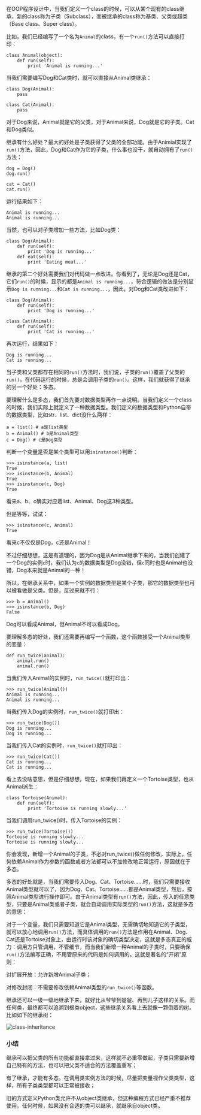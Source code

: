 在OOP程序设计中，当我们定义一个class的时候，可以从某个现有的class继承，新的class称为子类（Subclass），而被继承的class称为基类、父类或超类（Base class、Super class）。

比如，我们已经编写了一个名为`Animal`的class，有一个`run()`方法可以直接打印：

```
class Animal(object):
    def run(self):
        print 'Animal is running...'

```

当我们需要编写Dog和Cat类时，就可以直接从Animal类继承：

```
class Dog(Animal):
    pass

class Cat(Animal):
    pass

```

对于Dog来说，Animal就是它的父类，对于Animal来说，Dog就是它的子类。Cat和Dog类似。

继承有什么好处？最大的好处是子类获得了父类的全部功能。由于Animial实现了`run()`方法，因此，Dog和Cat作为它的子类，什么事也没干，就自动拥有了`run()`方法：

```
dog = Dog()
dog.run()

cat = Cat()
cat.run()

```

运行结果如下：

```
Animal is running...
Animal is running...

```

当然，也可以对子类增加一些方法，比如Dog类：

```
class Dog(Animal):
    def run(self):
        print 'Dog is running...'
    def eat(self):
        print 'Eating meat...'

```

继承的第二个好处需要我们对代码做一点改进。你看到了，无论是Dog还是Cat，它们`run()`的时候，显示的都是`Animal is running...`，符合逻辑的做法是分别显示`Dog is running...`和`Cat is running...`，因此，对Dog和Cat类改进如下：

```
class Dog(Animal):
    def run(self):
        print 'Dog is running...'

class Cat(Animal):
    def run(self):
        print 'Cat is running...'

```

再次运行，结果如下：

```
Dog is running...
Cat is running...

```

当子类和父类都存在相同的`run()`方法时，我们说，子类的`run()`覆盖了父类的`run()`，在代码运行的时候，总是会调用子类的`run()`。这样，我们就获得了继承的另一个好处：多态。

要理解什么是多态，我们首先要对数据类型再作一点说明。当我们定义一个class的时候，我们实际上就定义了一种数据类型。我们定义的数据类型和Python自带的数据类型，比如str、list、dict没什么两样：

```
a = list() # a是list类型
b = Animal() # b是Animal类型
c = Dog() # c是Dog类型

```

判断一个变量是否是某个类型可以用`isinstance()`判断：

```
>>> isinstance(a, list)
True
>>> isinstance(b, Animal)
True
>>> isinstance(c, Dog)
True

```

看来a、b、c确实对应着list、Animal、Dog这3种类型。

但是等等，试试：

```
>>> isinstance(c, Animal)
True

```

看来c不仅仅是Dog，c还是Animal！

不过仔细想想，这是有道理的，因为Dog是从Animal继承下来的，当我们创建了一个Dog的实例`c`时，我们认为`c`的数据类型是Dog没错，但`c`同时也是Animal也没错，Dog本来就是Animal的一种！

所以，在继承关系中，如果一个实例的数据类型是某个子类，那它的数据类型也可以被看做是父类。但是，反过来就不行：

```
>>> b = Animal()
>>> isinstance(b, Dog)
False

```

Dog可以看成Animal，但Animal不可以看成Dog。

要理解多态的好处，我们还需要再编写一个函数，这个函数接受一个Animal类型的变量：

```
def run_twice(animal):
    animal.run()
    animal.run()

```

当我们传入Animal的实例时，`run_twice()`就打印出：

```
>>> run_twice(Animal())
Animal is running...
Animal is running...

```

当我们传入Dog的实例时，`run_twice()`就打印出：

```
>>> run_twice(Dog())
Dog is running...
Dog is running...

```

当我们传入Cat的实例时，`run_twice()`就打印出：

```
>>> run_twice(Cat())
Cat is running...
Cat is running...

```

看上去没啥意思，但是仔细想想，现在，如果我们再定义一个Tortoise类型，也从Animal派生：

```
class Tortoise(Animal):
    def run(self):
        print 'Tortoise is running slowly...'

```

当我们调用run_twice()时，传入Tortoise的实例：

```
>>> run_twice(Tortoise())
Tortoise is running slowly...
Tortoise is running slowly...

```

你会发现，新增一个Animal的子类，不必对run_twice()做任何修改，实际上，任何依赖Animal作为参数的函数或者方法都可以不加修改地正常运行，原因就在于多态。

多态的好处就是，当我们需要传入Dog、Cat、Tortoise……时，我们只需要接收Animal类型就可以了，因为Dog、Cat、Tortoise……都是Animal类型，然后，按照Animal类型进行操作即可。由于Animal类型有`run()`方法，因此，传入的任意类型，只要是Animal类或者子类，就会自动调用实际类型的`run()`方法，这就是多态的意思：

对于一个变量，我们只需要知道它是Animal类型，无需确切地知道它的子类型，就可以放心地调用`run()`方法，而具体调用的`run()`方法是作用在Animal、Dog、Cat还是Tortoise对象上，由运行时该对象的确切类型决定，这就是多态真正的威力：调用方只管调用，不管细节，而当我们新增一种Animal的子类时，只要确保`run()`方法编写正确，不用管原来的代码是如何调用的。这就是著名的“开闭”原则：

对扩展开放：允许新增Animal子类；

对修改封闭：不需要修改依赖Animal类型的`run_twice()`等函数。

继承还可以一级一级地继承下来，就好比从爷爷到爸爸、再到儿子这样的关系。而任何类，最终都可以追溯到根类object，这些继承关系看上去就像一颗倒着的树。比如如下的继承树：

![class-inheritance](http://www.liaoxuefeng.com/files/attachments/001390363904103deecc02634aa4406a41692237be32861000/0)

### 小结

继承可以把父类的所有功能都直接拿过来，这样就不必重零做起，子类只需要新增自己特有的方法，也可以把父类不适合的方法覆盖重写；

有了继承，才能有多态。在调用类实例方法的时候，尽量把变量视作父类类型，这样，所有子类类型都可以正常被接收；

旧的方式定义Python类允许不从object类继承，但这种编程方式已经严重不推荐使用。任何时候，如果没有合适的类可以继承，就继承自object类。